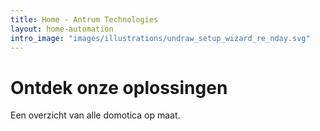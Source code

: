 ```yaml
---
title: Home - Antrum Technologies
layout: home-automation
intro_image: "images/illustrations/undraw_setup_wizard_re_nday.svg"
---
```


# Ontdek onze oplossingen

Een overzicht van alle domotica op maat.
